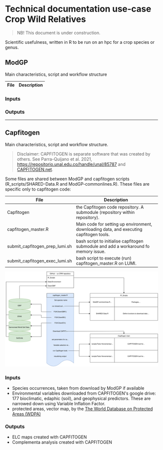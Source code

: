 # Technical documentation use-case Crop Wild Relatives

> NB! This document is under construction.

Scientific usefulness, written in R to be run on an hpc for a crop species or genus.

## ModGP

Main characteristics, script and workflow structure

|File | Description |
| --- | ----------- |

### Inputs

### Outputs

----------------------

## Capfitogen

Main characteristics, script and workflow structure.

> Disclaimer: CAPFITOGEN is separate software that was created by others. See Parra-Quijano et al. 2021, <https://repositorio.unal.edu.co/handle/unal/85787> and [CAPFITOGEN.net](https://www.capfitogen.net/en/).

Some files are shared between ModGP and capfitogen scripts (R_scripts/SHARED-Data.R and ModGP-commonlines.R). These files are specific only to capfitogen code:

|File | Description |
| --- | ----------- |
| Capfitogen | the Capfitogen code repository. A submodule (repository within repository). |
| capfitogen_master.R | Main code for setting up environment, downloading data, and executing capfitogen tools. |
| submit_capfitogen_prep_lumi.sh | bash script to initialise capfitogen submodule and add a workaround fo memory issue. |
| submit_capfitogen_exec_lumi.sh | bash script to execute (run) capfitogen_master.R on LUMI. |

![Figure: Illustration of scripts and data for running Capfitogen tools](capfitogen_master_illustration.drawio.svg)

### Inputs

- Species occurrences, taken from download by ModGP if available
- Environmental variables downloaded from CAPFITOGEN's google drive: 177 bioclimatic, edaphic (soil), and geophysical predictors. These are narrowed down using Variable Inflation Factor.
- protected areas, vector map, by the [The World Database on Protected Areas (WDPA)](https://www.protectedplanet.net/en/thematic-areas/wdpa?tab=WDPA)

### Outputs

- ELC maps created with CAPFITOGEN
- Complementa analysis created with CAPFITOGEN
